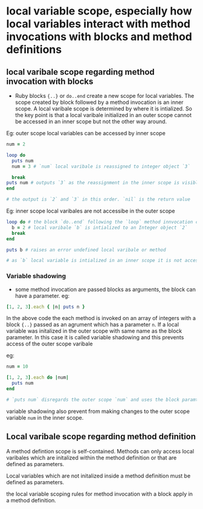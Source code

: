 # local variable scope, especially how local variables interact with method invocations with blocks and method definitions

 ## local varibale scope regarding method invocation with blocks

- Ruby blocks `{..}` or `do..end` create a new scope for local variables. The scope created by block followed by a method invocation
is an inner scope. A local varibale scope is determined by where it is intialized. So the key point is that a local varibale initialized in an outer scope cannot be accessed in an inner scope but not the other way around.

Eg: outer scope local variables can be accessed by inner scope
```ruby
num = 2

loop do 
  puts num 
  num = 3 # `num` local varibale is reassigned to integer object `3`

  break
puts num # outputs `3` as the reassignment in the inner scope is visible in the outer scope.
end

# the output is `2` and `3` in this order. `nil` is the return value
```

Eg: inner scope local varibales are not accessibe in the outer scope
```ruby
loop do # the block `do..end` following the `loop` method innvocation creates an inner loop
  b = 2 # local varibale `b` is intialized to an Integer object `2`
  break
end

puts b # raises an error undefined local varibale or method

# as `b` local variable is intialized in an inner scope it is not accessible in the outer scope.
```
### Variable shadowing

- some method invocation are passed blocks as arguments, the block can have
a parameter. 
eg:
```ruby
[1, 2, 3].each { |n| puts n }
```
In the above code the each method is invoked on an array of integers with a block `{..}` passed as an agrument which has a parameter `n`. If a local variable was initalized in the outer scope with same name as the block parameter. In this case it is called variable shadowing and this prevents access of the outer scope varibale

eg:
```ruby
num = 10

[1, 2, 3].each do |num|
  puts num
end

# `puts num` disregards the outer scope `num` and uses the block paramter which represents the elements of the Integer array
```
variable shadowing also prevent from making changes to the outer scope variable `num` in the inner scope.

## Local varibale scope regarding method definition

A method defintion scope is self-contained. Methods can only access local varibales which are initalized within the method definition or that are defined as parameters.

Local variables which are not initalized inside a method definition must be defined as parameters.

the local variable scoping rules for method invocation with a block apply in a method definition.